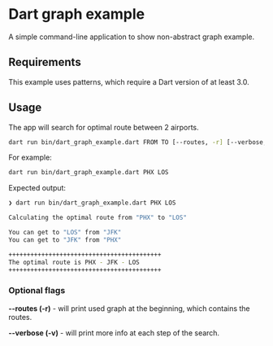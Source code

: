 # Dart graph example

A simple command-line application to show non-abstract graph example.

## Requirements
This example uses patterns, which require a Dart version of at least 3.0.

## Usage
The app will search for optimal route between 2 airports.
```bash
dart run bin/dart_graph_example.dart FROM TO [--routes, -r] [--verbose, -v]
```

For example:
```bash
dart run bin/dart_graph_example.dart PHX LOS
```

Expected output:
```bash
❯ dart run bin/dart_graph_example.dart PHX LOS

Calculating the optimal route from "PHX" to "LOS"

You can get to "LOS" from "JFK"
You can get to "JFK" from "PHX"

++++++++++++++++++++++++++++++++++++++++++
The optimal route is PHX - JFK - LOS
++++++++++++++++++++++++++++++++++++++++++
```

### Optional flags
**--routes (-r)** - will print used graph at the beginning, which contains the routes. 

**--verbose (-v)** - will print more info at each step of the search.